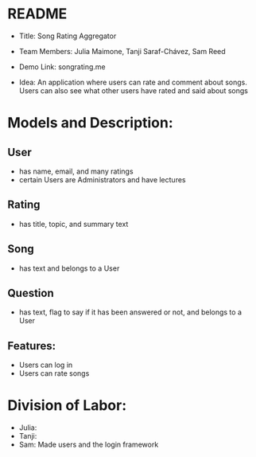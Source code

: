 # README

* Title:​ Song Rating Aggregator
* Team​ ​Members:​ Julia Maimone, Tanji Saraf-Chávez, Sam Reed
* Demo​ ​Link:​ songrating.me

* Idea:​ ​An application where users can rate and comment about songs. Users can also see what other users have rated and said about songs

# Models​ ​and​ ​Description:

## User
* has name, email, and many ratings
* certain Users are Administrators and have lectures

## Rating
* has title, topic, and summary text

## Song
* has text and belongs to a User

## Question
* has text, flag to say if it has been answered or not, and belongs to a User

## Features: 
* Users can log in
* Users can rate songs

# Division​ ​of​ ​Labor: 
* Julia:
* Tanji:
* Sam: Made users and the login framework